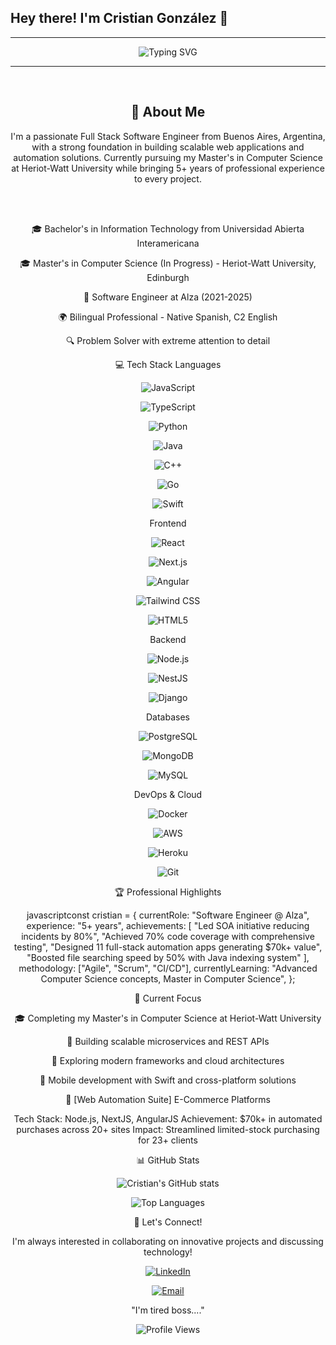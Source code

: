 <h2>Hey there! I'm Cristian González 👋</h2>

---

<div align="center">

![Typing SVG](https://readme-typing-svg.demolab.com?font=Fira+Code&weight=500&size=22&pause=1000&color=36BCF7&center=true&vCenter=true&width=435&lines=Full+Stack+Software+Engineer;Bilingual+Developer;Problem+Solver;Always+Learning+New+Tech)

***
<br>

## 🚀 About Me


I'm a passionate Full Stack Software Engineer from Buenos Aires, Argentina, with a strong foundation in building scalable web applications and automation solutions. Currently pursuing my Master's in Computer Science at Heriot-Watt University while bringing 5+ years of professional experience to every project.

<br><br>

🎓 Bachelor's in Information Technology from Universidad Abierta Interamericana


🎓 Master's in Computer Science (In Progress) - Heriot-Watt University, Edinburgh

💼 Software Engineer at Alza (2021-2025)

🌍 Bilingual Professional - Native Spanish, C2 English

🔍 Problem Solver with extreme attention to detail


💻 Tech Stack
Languages

![JavaScript](https://img.shields.io/badge/JavaScript-F7DF1E?style=for-the-badge&logo=javascript&logoColor=black)

![TypeScript](https://img.shields.io/badge/TypeScript-007ACC?style=for-the-badge&logo=typescript&logoColor=white)

![Python](https://img.shields.io/badge/Python-3776AB?style=for-the-badge&logo=python&logoColor=white)

![Java](https://img.shields.io/badge/Java-ED8B00?style=for-the-badge&logo=java&logoColor=white)

![C++](https://img.shields.io/badge/C++-00599C?style=for-the-badge&logo=c%2B%2B&logoColor=white)

![Go](https://img.shields.io/badge/Go-00ADD8?style=for-the-badge&logo=go&logoColor=white)

![Swift](https://img.shields.io/badge/Swift-FA7343?style=for-the-badge&logo=swift&logoColor=white)

Frontend

![React](https://img.shields.io/badge/React-20232A?style=for-the-badge&logo=react&logoColor=61DAFB)

![Next.js](https://img.shields.io/badge/Next.js-000000?style=for-the-badge&logo=next.js&logoColor=white)

![Angular](https://img.shields.io/badge/Angular-DD0031?style=for-the-badge&logo=angular&logoColor=white)

![Tailwind CSS](https://img.shields.io/badge/Tailwind_CSS-38B2AC?style=for-the-badge&logo=tailwind-css&logoColor=white)

![HTML5](https://img.shields.io/badge/HTML5-E34F26?style=for-the-badge&logo=html5&logoColor=white)

Backend

![Node.js](https://img.shields.io/badge/Node.js-43853D?style=for-the-badge&logo=node.js&logoColor=white)

![NestJS](https://img.shields.io/badge/NestJS-E0234E?style=for-the-badge&logo=nestjs&logoColor=white)

![Django](https://img.shields.io/badge/Django-092E20?style=for-the-badge&logo=django&logoColor=white)

Databases

![PostgreSQL](https://img.shields.io/badge/PostgreSQL-316192?style=for-the-badge&logo=postgresql&logoColor=white)

![MongoDB](https://img.shields.io/badge/MongoDB-4EA94B?style=for-the-badge&logo=mongodb&logoColor=white)

![MySQL](https://img.shields.io/badge/MySQL-00000F?style=for-the-badge&logo=mysql&logoColor=white)

DevOps & Cloud

![Docker](https://img.shields.io/badge/Docker-2496ED?style=for-the-badge&logo=docker&logoColor=white)

![AWS](https://img.shields.io/badge/AWS-232F3E?style=for-the-badge&logo=amazon-aws&logoColor=white)

![Heroku](https://img.shields.io/badge/Heroku-430098?style=for-the-badge&logo=heroku&logoColor=white)

![Git](https://img.shields.io/badge/Git-F05032?style=for-the-badge&logo=git&logoColor=white)

🏆 Professional Highlights

javascriptconst cristian = {
  currentRole: "Software Engineer @ Alza",
  experience: "5+ years",
  achievements: [
    "Led SOA initiative reducing incidents by 80%",
    "Achieved 70% code coverage with comprehensive testing",
    "Designed 11 full-stack automation apps generating $70k+ value",
    "Boosted file searching speed by 50% with Java indexing system"
  ],
  methodology: ["Agile", "Scrum", "CI/CD"],
  currentlyLearning: "Advanced Computer Science concepts, Master in Computer Science",
};

🎯 Current Focus

🎓 Completing my Master's in Computer Science at Heriot-Watt University

🔧 Building scalable microservices and REST APIs

🚀 Exploring modern frameworks and cloud architectures

📱 Mobile development with Swift and cross-platform solutions


🔗 [Web Automation Suite]
E-Commerce Platforms

Tech Stack: Node.js, NextJS, AngularJS
Achievement: $70k+ in automated purchases across 20+ sites
Impact: Streamlined limited-stock purchasing for 23+ clients


📊 GitHub Stats
<div align="center">

  ![Cristian's GitHub stats](https://github-readme-stats.vercel.app/api?username=CristianG251&show_icons=true&theme=tokyonight)

  ![Top Languages](https://github-readme-stats.vercel.app/api/top-langs/?username=CristianG251&layout=compact&theme=tokyonight)

</div>

🤝 Let's Connect!

I'm always interested in collaborating on innovative projects and discussing technology!

<div align="center">

  [![LinkedIn](https://img.shields.io/badge/LinkedIn-0077B5?style=for-the-badge&logo=linkedin&logoColor=white)](https://www.linkedin.com/in/cristian-gonzalez-a29610340/)

[![Email](https://img.shields.io/badge/Email-D14836?style=for-the-badge&logo=gmail&logoColor=white)](mailto:crisbarber20@hotmail.com)

</div>

<div align="center">

  "I'm tired boss...."

![Profile Views](https://komarev.com/ghpvc/?username=CristianG251&color=blue)
</div>

